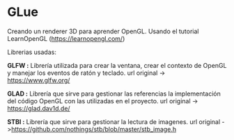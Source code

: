 # GLue
Creando un renderer 3D para aprender OpenGL. Usando el tutorial LearnOpenGL (https://learnopengl.com/)

Librerias usadas:

**GLFW :** Librería utilizada para crear la ventana, crear el contexto de OpenGL y manejar los eventos de ratón y teclado.
url original -> https://www.glfw.org/

**GLAD :** Librería que sirve para gestionar las referencias la implementación del código OpenGL con las utilizadas en el proyecto. url original -> https://glad.dav1d.de/

**STBI :** Librería que sirve para gestionar la lectura de imagenes. 
url original ->https://github.com/nothings/stb/blob/master/stb_image.h


